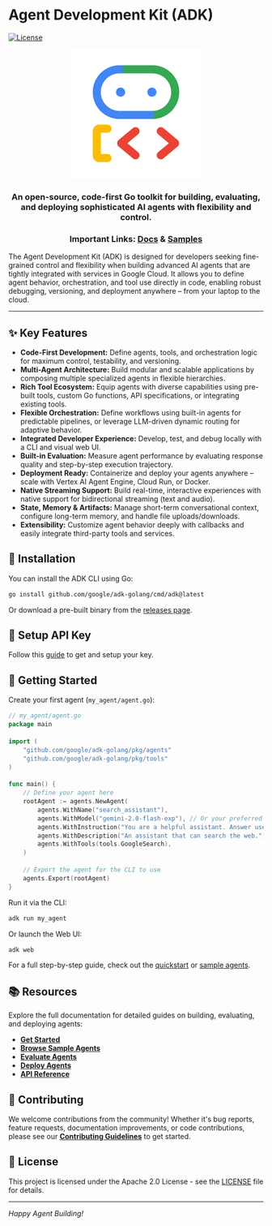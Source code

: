 # Agent Development Kit (ADK)

[![License](https://img.shields.io/badge/License-Apache_2.0-blue.svg)](LICENSE)

<div align="center">
  <img src="assets/agent-development-kit.png" width="256"/>
  <h3>
    An open-source, code-first Go toolkit for building, evaluating, and deploying sophisticated AI agents with flexibility and control.
  </h3>
  <h3>
    Important Links:
    <a href="https://google.github.io/adk-docs/">Docs</a> &
    <a href="https://github.com/google/adk-samples">Samples</a>
  </h3>
</div>

The Agent Development Kit (ADK) is designed for developers seeking fine-grained control and flexibility when building advanced AI agents that are tightly integrated with services in Google Cloud. It allows you to define agent behavior, orchestration, and tool use directly in code, enabling robust debugging, versioning, and deployment anywhere – from your laptop to the cloud.

---

## ✨ Key Features

* **Code-First Development:** Define agents, tools, and orchestration logic for maximum control, testability, and versioning.
* **Multi-Agent Architecture:** Build modular and scalable applications by composing multiple specialized agents in flexible hierarchies.
* **Rich Tool Ecosystem:** Equip agents with diverse capabilities using pre-built tools, custom Go functions, API specifications, or integrating existing tools.
* **Flexible Orchestration:** Define workflows using built-in agents for predictable pipelines, or leverage LLM-driven dynamic routing for adaptive behavior.
* **Integrated Developer Experience:** Develop, test, and debug locally with a CLI and visual web UI.
* **Built-in Evaluation:** Measure agent performance by evaluating response quality and step-by-step execution trajectory.
* **Deployment Ready:** Containerize and deploy your agents anywhere – scale with Vertex AI Agent Engine, Cloud Run, or Docker.
* **Native Streaming Support:** Build real-time, interactive experiences with native support for bidirectional streaming (text and audio).
* **State, Memory & Artifacts:** Manage short-term conversational context, configure long-term memory, and handle file uploads/downloads.
* **Extensibility:** Customize agent behavior deeply with callbacks and easily integrate third-party tools and services.

## 🚀 Installation

You can install the ADK CLI using Go:

```bash
go install github.com/google/adk-golang/cmd/adk@latest
```

Or download a pre-built binary from the [releases page](https://github.com/google/adk-golang/releases).

## 🔑 Setup API Key

Follow this [guide](https://google.github.io/adk-docs/agents/models/) to get and setup your key.

## 🏁 Getting Started

Create your first agent (`my_agent/agent.go`):

```go
// my_agent/agent.go
package main

import (
	"github.com/google/adk-golang/pkg/agents"
	"github.com/google/adk-golang/pkg/tools"
)

func main() {
	// Define your agent here
	rootAgent := agents.NewAgent(
		agents.WithName("search_assistant"),
		agents.WithModel("gemini-2.0-flash-exp"), // Or your preferred Gemini model
		agents.WithInstruction("You are a helpful assistant. Answer user questions using Google Search when needed."),
		agents.WithDescription("An assistant that can search the web."),
		agents.WithTools(tools.GoogleSearch),
	)

	// Export the agent for the CLI to use
	agents.Export(rootAgent)
}
```

Run it via the CLI:

```bash
adk run my_agent
```

Or launch the Web UI:

```bash
adk web
```

For a full step-by-step guide, check out the [quickstart](https://google.github.io/adk-docs/get-started/quickstart/) or [sample agents](https://github.com/google/adk-samples).

## 📚 Resources

Explore the full documentation for detailed guides on building, evaluating, and deploying agents:

*   **[Get Started](https://google.github.io/adk-docs/get-started/)**
*   **[Browse Sample Agents](https://github.com/google/adk-samples)**
*   **[Evaluate Agents](https://google.github.io/adk-docs/evaluate/)**
*   **[Deploy Agents](https://google.github.io/adk-docs/deploy/)**
*   **[API Reference](https://google.github.io/adk-docs/api-reference/)**

## 🤝 Contributing

We welcome contributions from the community! Whether it's bug reports, feature requests, documentation improvements, or code contributions, please see our [**Contributing Guidelines**](./CONTRIBUTING.md) to get started.

## 📄 License

This project is licensed under the Apache 2.0 License - see the [LICENSE](LICENSE) file for details.

---

*Happy Agent Building!*